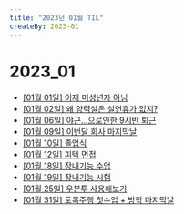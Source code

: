 ```yaml
---
title: "2023년 01월 TIL"
createBy: 2023-01
---
```


# 2023_01
 - [[01월 01일] 이제 미성년자 아님](/sdhs/2301/230101.md)
 - [[01월 02일] 왜 양력설은 설연휴가 없지?](/sdhs/2301/230102.md)
 - [[01월 06일] 야근...으로인한 9시반 퇴근](/sdhs/2301/230106.md)
 - [[01월 09일] 이번달 회사 마지막날](/sdhs/2301/230109.md)
 - [[01월 10일] 졸업식](/sdhs/2301/230110.md)
 - [[01월 12일] 피텍 면접](/sdhs/2301/230112.md)
 - [[01월 18일] 장내기능 수업](/sdhs/2301/230118.md)
 - [[01월 19일] 장내기능 시험](/sdhs/2301/230119.md)
 - [[01월 25일] 우분투 사용해보기](/sdhs/2301/230125.md)
 - [[01월 31일] 도록주행 첫수업 + 방학 마지막날](/sdhs/2301/230131.md)